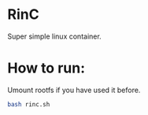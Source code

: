# RinC
Super simple linux container.

# How to run:
Umount rootfs if you have used it before.

```bash
bash rinc.sh
```
